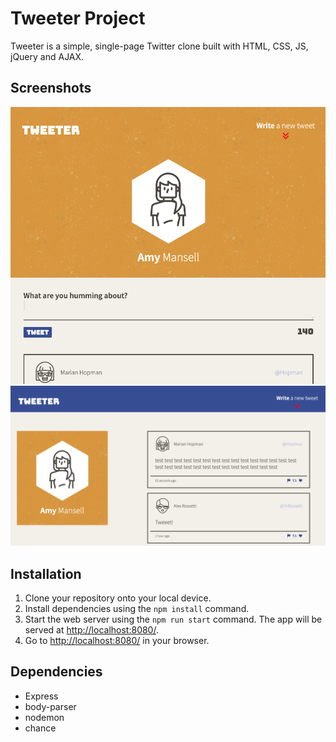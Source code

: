 # Tweeter Project

Tweeter is a simple, single-page Twitter clone built with HTML, CSS, JS, jQuery and AJAX.

## Screenshots

!["Screenshot of Desktop view"](https://github.com/suefrontend/tweeter/blob/master/public/images/image01.png)
!["Screenshot of Tablet view"](https://github.com/suefrontend/tweeter/blob/master/public/images/image02.png)

## Installation

1. Clone your repository onto your local device.
2. Install dependencies using the `npm install` command.
3. Start the web server using the `npm run start` command. The app will be served at <http://localhost:8080/>.
4. Go to <http://localhost:8080/> in your browser.

## Dependencies

- Express
- body-parser
- nodemon
- chance
